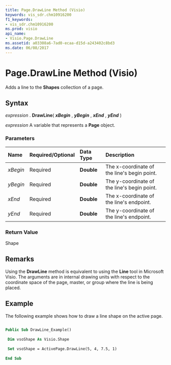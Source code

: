 ```yaml
---
title: Page.DrawLine Method (Visio)
keywords: vis_sdr.chm10916200
f1_keywords:
- vis_sdr.chm10916200
ms.prod: visio
api_name:
- Visio.Page.DrawLine
ms.assetid: a03308a6-7ad0-ecaa-d15d-a243402c8bd3
ms.date: 06/08/2017
---
```



# Page.DrawLine Method (Visio)

Adds a line to the  **Shapes** collection of a page.


## Syntax

 _expression_ . **DrawLine**( **_xBegin_** , **_yBegin_** , **_xEnd_** , **_yEnd_** )

 _expression_ A variable that represents a **Page** object.


### Parameters



|**Name**|**Required/Optional**|**Data Type**|**Description**|
|:-----|:-----|:-----|:-----|
| _xBegin_|Required| **Double**|The x-coordinate of the line's begin point.|
| _yBegin_|Required| **Double**|The y-coordinate of the line's begin point.|
| _xEnd_|Required| **Double**|The x-coordinate of the line's endpoint.|
| _yEnd_|Required| **Double**|The y-coordinate of the line's endpoint.|

### Return Value

Shape


## Remarks

Using the  **DrawLine** method is equivalent to using the **Line** tool in Microsoft Visio. The arguments are in internal drawing units with respect to the coordinate space of the page, master, or group where the line is being placed.


## Example

The following example shows how to draw a line shape on the active page.


```vb
 
Public Sub DrawLine_Example() 
 
 Dim vsoShape As Visio.Shape 
 
 Set vsoShape = ActivePage.DrawLine(5, 4, 7.5, 1) 
 
End Sub
```


